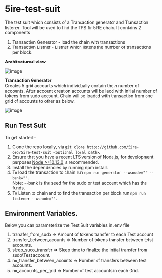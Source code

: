 # 5ire-test-suit

The test suit which consists of a Transaction generator and Transaction listener.
Tool will be used to find the TPS fir 5IRE chain. 
  It contains 2 components <br> 
  1) Transaction Generator - load the chain with transactions <br>
  2) Transaction Listner - Listner which listens the number of transactions per block.

**Architectureal view**

 ![image](https://user-images.githubusercontent.com/91786271/144531608-cf1894c4-b2fc-49af-a3b9-0c049cba2646.png)


**Transaction Generator**  
    Creates 5 grid accounts which individually contain the _n_ number of accounts. After account creation accounts will be laod with initial number of tokens from sudo account.
    Chain will be loaded with transaction from one grid of accounts to other as below.

 ![image](https://user-images.githubusercontent.com/91786271/144530759-1f278843-e57a-48fd-bf84-13cdde8c2eeb.png)


## Run Test Suit

To get started -
1. Clone the repo locally, via `git clone https://github.com/5ire-org/5ire-test-suit <optional local path>`.
2. Ensure that you have a recent LTS version of Node.js, for development purposes [Node >=10.13.0](https://nodejs.org/en/) is recommended.
3. Install the dependencies by running npm install.
4. To load the transaction to chain run `npm run generator --wsnode="" --bank=""`.  
Note: --bank is the seed for the sudo or test account which has the funds.
5. To Listen to chain and to find the transaction per block run `npm run listener --wsnode=""`.

## Environment Variables.
  Below you can parameterize the Test Suit variables in .env file.
  1. tranafer_from_sudo => Amount of tokens transfer to each Test account
  2. transfer_between_acounts => Number of tokens transfer between tetst accounts.
  3. sleep_sudo_transfer => Sleep time to finalize the initial transfer from sudo\Test account.
  4. no_transfer_between_acounts => Number of transfers between test accounts.
  5. no_accounts_per_grid => Number of test accounts in each Grid.
  
